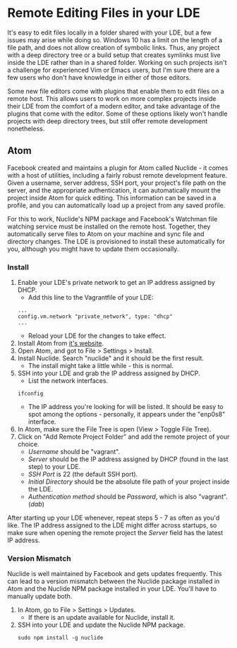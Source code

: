 # Remote Editing Files in your LDE

It's easy to edit files locally in a folder shared with your LDE, but a few issues may arise while doing so. Windows 10 has a limit on the length of a file path, and does not allow creation of symbolic links. Thus, any project with a deep directory tree or a build setup that creates symlinks must live inside the LDE rather than in a shared folder. Working on such projects isn't a challenge for experienced Vim or Emacs users, but I'm sure there are a few users who don't have knowledge in either of those editors.

Some new file editors come with plugins that enable them to edit files on a remote host. This allows users to work on more complex projects inside their LDE from the comfort of a modern editor, and take advantage of the plugins that come with the editor. Some of these options likely won't handle projects with deep directory trees, but still offer remote development nonetheless.

## Atom

Facebook created and maintains a plugin for Atom called Nuclide - it comes with a host of utilities, including a fairly robust remote development feature. Given a username, server address, SSH port, your project's file path on the server, and the appropriate authentication, it can automatically mount the project inside Atom for quick editing. This information can be saved in a profile, and you can automatically load up a project from any saved profile.

For this to work, Nuclide's NPM package and Facebook's Watchman file watching service must be installed on the remote host. Together, they automatically serve files to Atom on your machine and sync file and directory changes. The LDE is provisioned to install these automatically for you, although you might have to update them occasionally.

### Install
1. Enable your LDE's private network to get an IP address assigned by DHCP.
   * Add this line to the Vagrantfile of your LDE:
   ```
   ...
   config.vm.network "private_network", type: "dhcp"
   ...
   ```
   * Reload your LDE for the changes to take effect.
2. Install Atom from [it's website](https://atom.io/).
3. Open Atom, and got to File > Settings > Install.
4. Install Nuclide. Search "nuclide" and it should be the first result.
   * The install might take a little while - this is normal.
5. SSH into your LDE and grab the IP address assigned by DHCP.
   * List the network interfaces.
   ```
   ifconfig
   ```
   * The IP address you're looking for will be listed. It should be easy to spot among the options - personally, it appears under the "enp0s8" interface.
6. In Atom, make sure the File Tree is open (View > Toggle File Tree).
7. Click on "Add Remote Project Folder" and add the remote project of your choice.
   * *Username* should be "vagrant".
   * *Server* should be the IP address assigned by DHCP (found in the last step) to your LDE.
   * *SSH Port* is 22 (the default SSH port).
   * *Initial Directory* should be the absolute file path of your project inside the LDE.
   * *Authentication method* should be *Password*, which is also "vagrant". (_dab_)

After starting up your LDE whenever, repeat steps 5 - 7 as often as you'd like. The IP address assigned to the LDE might differ across startups, so make sure when opening the remote project the *Server* field has the latest IP address.

### Version Mismatch

Nuclide is well maintained by Facebook and gets updates frequently. This can lead to a version mismatch between the Nuclide package installed in Atom and the Nuclide NPM package installed in your LDE. You'll have to manually update both.

1. In Atom, go to File > Settings > Updates.
   * If there is an update available for Nuclide, install it.
2. SSH into your LDE and update the Nuclide NPM package.
   ```
   sudo npm install -g nuclide
   ```
